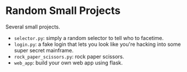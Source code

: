 # Random Small Projects

Several small projects.

- `selector.py`: simply a random selector to tell who to facetime.
- `login.py`: a fake login that lets you look like you're hacking into some super secret mainframe.
- `rock_paper_scissors.py`: rock paper scissors.
- `web_app`: build your own web app using flask.
